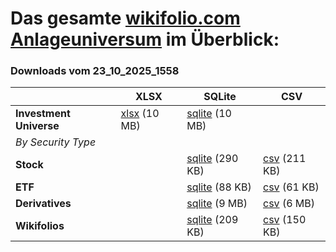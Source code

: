# Das gesamte [wikifolio.com Anlageuniversum](https://help.wikifolio.com/article/102-welche-werte-kann-ich-im-wikifolio-handeln) im &Uuml;berblick:


### Downloads vom 23_10_2025_1558

| | XLSX | SQLite | CSV |
|--|--|--|--|
| **Investment Universe** | [xlsx](https://wikifolio.blob.core.windows.net/prod-documents/Investment_Universe.de.xlsx) (10 MB) | [sqlite](sqlite/Investment_Universe-23_10_2025_1558.sqlite.zip) (10 MB) | |
| *By Security Type* ||||
| **Stock** |  | [sqlite](sqlite/Stock-23_10_2025_1558.sqlite.zip) (290 KB) | [csv](csv/Stock-23_10_2025_1558.csv.zip) (211 KB) |
| **ETF** |  | [sqlite](sqlite/ETF-23_10_2025_1558.sqlite.zip) (88 KB) | [csv](csv/ETF-23_10_2025_1558.csv.zip) (61 KB) |
| **Derivatives** |  | [sqlite](sqlite/Derivatives-23_10_2025_1558.sqlite.zip) (9 MB) | [csv](csv/Derivatives-23_10_2025_1558.csv.zip) (6 MB) |
| **Wikifolios** |  | [sqlite](sqlite/Wikifolios-23_10_2025_1558.sqlite.zip) (209 KB) | [csv](csv/Wikifolios-23_10_2025_1558.csv.zip) (150 KB) |
